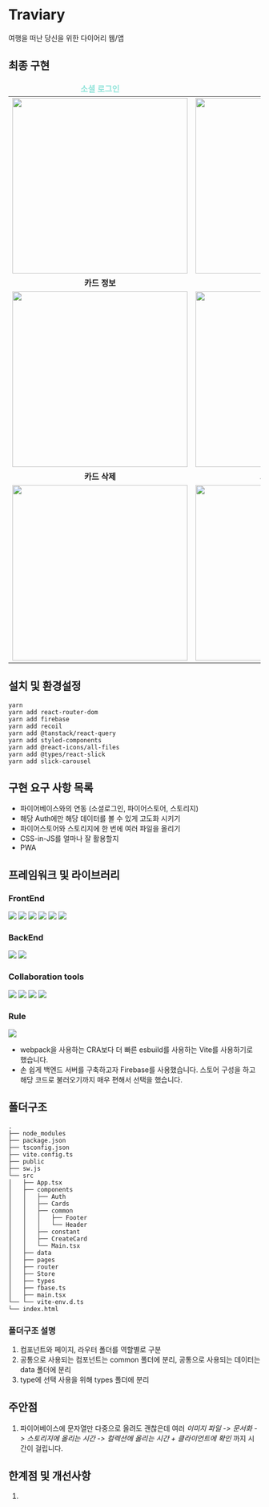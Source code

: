 # Traviary
여행을 떠난 당신을 위한 다이어리 웹/앱

## 최종 구현
<table align="center">
<thead>
<tr margin-bottom=3px>
<td width="300" align="center">
<b style="color:#8fe3d9">소셜 로그인<b>
</td>
<td width="300" align="center">
<b>
카드 생성
</b>
  
</td>
</tr>
</thead>
<tbody>
<tr>
<td width="300" align="center">
<img src="https://user-images.githubusercontent.com/97148877/224933428-f1cda08a-418a-4b8b-9f08-ff4abe06f816.gif" width="350" />
</td>

<td width="300" align="center">
<img src="https://user-images.githubusercontent.com/97148877/224933548-2fefda9a-e93f-47ed-b6c0-31467fca90ee.gif" width="350" />
</td>
</tr>
<tr>
<td width="300" align="center">

<b>
카드 정보
</b>
</td>
<td width="300" align="center">

<b>
카드 수정
</b>
</td>
</tr>
<tr>
<td width="300" align="center">
<img src= "https://user-images.githubusercontent.com/97148877/224933720-e5676969-0c06-4d40-9057-7b0bd2651543.gif" width="350" />

</td>
<td width="300" align="center">
<img src ="https://user-images.githubusercontent.com/97148877/224934084-d0f89b85-3d2d-4710-b9ea-c54d71e4754e.gif" width="350" />

</td>
</tr>
<tr>
<td width="300" align="center">

<b>
카드 삭제
</b>
</td>
<td width="300" align="center">

<b>
그외 추가기능
</b>
</td>
</tr>
<tr>
<td width="300" align="center">
<img src="https://user-images.githubusercontent.com/97148877/224934265-f6a52848-91d2-4da2-bc51-16932355025f.gif" width="350" />


</td>
<td width="300" align="center">
<img src="https://user-images.githubusercontent.com/97148877/224934344-2aed78f8-5c43-41f5-9fe6-fb00694c745e.gif" width="350" />

</td>
</tr>
</tbody>
</table>

## 설치 및 환경설정
```
yarn
yarn add react-router-dom
yarn add firebase
yarn add recoil
yarn add @tanstack/react-query
yarn add styled-components
yarn add @react-icons/all-files
yarn add @types/react-slick
yarn add slick-carousel
```

## 구현 요구 사항 목록
- 파이어베이스와의 연동 (소셜로그인, 파이어스토어, 스토리지)
- 해당 Auth에만 해당 데이터를 볼 수 있게 고도화 시키기
- 파이어스토어와 스토리지에 한 번에 여러 파일을 올리기
- CSS-in-JS를 얼마나 잘 활용할지
- PWA

## 프레임워크 및 라이브러리
### FrontEnd

<img src="https://img.shields.io/badge/Vite-646CFF?style=for-the-badge&logo=Vite&logoColor=white"> <img src="https://img.shields.io/badge/Typescript-3178C6?style=for-the-badge&logo=Typescript&logoColor=white"> <img src="https://img.shields.io/badge/React-61DAFB?style=for-the-badge&logo=React&logoColor=white"> <img src="https://img.shields.io/badge/Styledcomponents-DB7093?style=for-the-badge&logo=Styledcomponents&logoColor=white"> <img src="https://img.shields.io/badge/Axios-5A29E4?style=for-the-badge&logo=Axios&logoColor=white"> <img src="https://img.shields.io/badge/React Router-CA4245?style=for-the-badge&logo=React Router&logoColor=white">

### BackEnd
<img src="https://img.shields.io/badge/Firebase-FFCA28?style=for-the-badge&logo=Firebase&logoColor=white"> <img src="https://img.shields.io/badge/Netlify-00C7B7?style=for-the-badge&logo=Netlify&logoColor=white">

### Collaboration tools
<img src="https://img.shields.io/badge/Git-F05032?style=for-the-badge&logo=Git&logoColor=white"> <img src="https://img.shields.io/badge/GitHub-181717?style=for-the-badge&logo=GitHub&logoColor=white"> <img src="https://img.shields.io/badge/Notion-FFFFFF?style=for-the-badge&logo=Notion&logoColor=000000"> <img src="https://img.shields.io/badge/Discord-5865F2?style=for-the-badge&logo=Discord&logoColor=white">

### Rule
<img src="https://img.shields.io/badge/Prettier-F7B93E?style=for-the-badge&logo=Prettier&logoColor=white">

- webpack을 사용하는 CRA보다 더 빠른 esbuild를 사용하는 Vite를 사용하기로 했습니다.
- 손 쉽게 백엔드 서버를 구축하고자 Firebase를 사용했습니다. 스토어 구성을 하고 해당 코드로 불러오기까지 매우 편해서 선택을 했습니다.

## 폴더구조
```
.
├── node_modules
├── package.json
├── tsconfig.json
├── vite.config.ts
├── public
├── sw.js
└── src
│   ├── App.tsx
│   ├── components
│   │   ├── Auth
│   │   ├── Cards
│   │   ├── common
│   │   │   ├── Footer
│   │   │   └── Header
│   │   ├── constant
│   │   ├── CreateCard
│   │   └── Main.tsx
│   ├── data
│   ├── pages
│   ├── router
│   ├── Store
│   ├── types
│   ├── fbase.ts
│   ├── main.tsx
└── └── vite-env.d.ts
└── index.html
```

### 폴더구조 설명
1. 컴포넌트와 페이지, 라우터 폴더를 역할별로 구분
2. 공통으로 사용되는 컴포넌트는 common 폴더에 분리, 공통으로 사용되는 데이터는 data 폴더에 분리
3. type에 선택 사용을 위해 types 폴더에 분리

## 주안점
1. 파이어베이스에 문자열만 다중으로 올려도 괜찮은데 여러 _이미지 파일 -> 문서화 -> 스토리지에 올리는 시간 -> 컬렉션에 올리는 시간 + 클라이언트에 확인_ 까지 시간이 걸립니다.

## 한계점 및 개선사항
1. 
